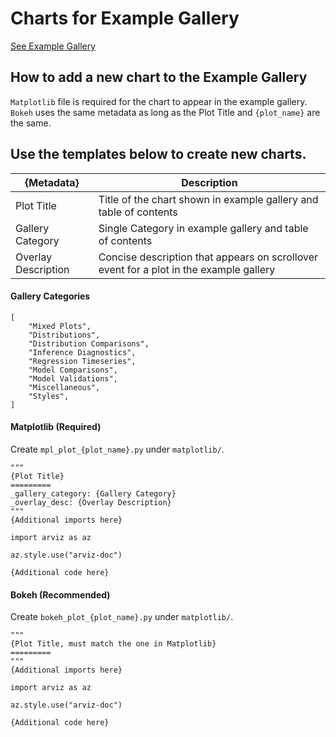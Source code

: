 # Charts for Example Gallery

[See Example Gallery](https://python.arviz.org/en/latest/examples/index.html)

## How to add a new chart to the Example Gallery

`Matplotlib` file is required for the chart to appear in the example gallery. `Bokeh` uses the same metadata as long as the Plot Title and `{plot_name}` are the same.

## Use the templates below to create new charts.

| {Metadata} | Description |
| --- | --- |
| Plot Title | Title of the chart shown in example gallery and table of contents |
| Gallery Category | Single Category in example gallery and table of contents |
| Overlay Description | Concise description that appears on scrollover event for a plot in the example gallery |

#### Gallery Categories
```
[
    "Mixed Plots",
    "Distributions",
    "Distribution Comparisons",
    "Inference Diagnostics",
    "Regression Timeseries",
    "Model Comparisons",
    "Model Validations",
    "Miscellaneous",
    "Styles",
]
```

#### Matplotlib (Required)

Create `mpl_plot_{plot_name}.py` under `matplotlib/`.

```
"""
{Plot Title}
=========
_gallery_category: {Gallery Category}
_overlay_desc: {Overlay Description}
"""
{Additional imports here}

import arviz as az

az.style.use("arviz-doc")

{Additional code here}
```

#### Bokeh (Recommended)

Create `bokeh_plot_{plot_name}.py` under `matplotlib/`.

```
"""
{Plot Title, must match the one in Matplotlib}
=========
"""
{Additional imports here}

import arviz as az

az.style.use("arviz-doc")

{Additional code here}
```